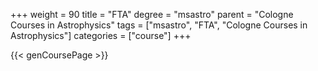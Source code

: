 +++
weight = 90
title = "FTA"
degree = "msastro"
parent = "Cologne Courses in Astrophysics"
tags = ["msastro", "FTA", "Cologne Courses in Astrophysics"]
categories = ["course"]
+++

{{< genCoursePage >}}
